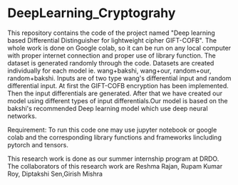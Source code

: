 # DeepLearning_Cryptograhy
This repository contains the code of the project named "Deep learning based Differential Distinguisher for lightweight cipher GIFT-COFB". The whole work is done on Google colab, so it can be run on any local computer with proper internet connection and proper use of library function.
The dataset is generated randomly through the code. Datasets are created individually for each model ie. wang+bakshi, wang+our, random+our, random+bakshi. Inputs are of two type wang's differential input and random differential input.
At first the GIFT-COFB encryption has been implemented. Then the input differentials are generated. After that we have created our model using different types of input differentials.Our model is based on the bakshi's recommended Deep learning model which use deep neural networks.


Requirement: To run this code one may use jupyter notebook or google colab and the corresponding library functions  and frameworks lincluding pytorch and tensors. 

This research work is done as our summer internship program at DRDO. The collaborators of this research work are Reshma Rajan, Rupam Kumar Roy, Diptakshi Sen,Girish Mishra
 

